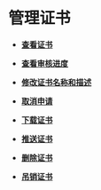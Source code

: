 # 管理证书<a name="ZH-CN_TOPIC_0110866168"></a>

-   **[查看证书](查看证书.md)**  

-   **[查看审核进度](查看审核进度.md)**  

-   **[修改证书名称和描述](修改证书名称和描述.md)**  

-   **[取消申请](取消申请.md)**  

-   **[下载证书](下载证书.md)**  

-   **[推送证书](推送证书.md)**  

-   **[删除证书](删除证书.md)**  

-   **[吊销证书](吊销证书.md)**  


